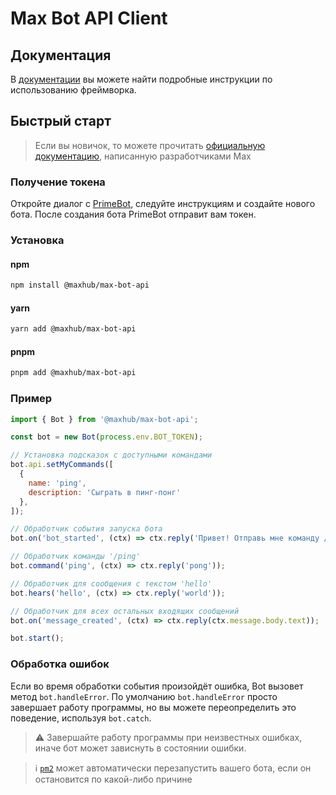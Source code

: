 # Max Bot API Client 

## Документация

В [документации](https://github.com/max-messenger/max-bot-api-client-ts/tree/master/docs) вы можете найти подробные инструкции по использованию фреймворка.

## Быстрый старт

> Если вы новичок, то можете прочитать [официальную документацию](https://dev.max.ru/), написанную разработчиками Max

### Получение токена
Откройте диалог с [PrimeBot](https://max.ru/primebot), следуйте инструкциям и создайте нового бота. После создания бота PrimeBot отправит вам токен.

### Установка
#### npm
```sh
npm install @maxhub/max-bot-api
```
#### yarn
```sh
yarn add @maxhub/max-bot-api
```
#### pnpm
```sh
pnpm add @maxhub/max-bot-api
```

### Пример
```javascript
import { Bot } from '@maxhub/max-bot-api';

const bot = new Bot(process.env.BOT_TOKEN);

// Установка подсказок с доступными командами
bot.api.setMyCommands([
  { 
    name: 'ping',
    description: 'Сыграть в пинг-понг'
  },
]);

// Обработчик события запуска бота
bot.on('bot_started', (ctx) => ctx.reply('Привет! Отправь мне команду /ping, чтобы сыграть в пинг-понг'));

// Обработчик команды '/ping'
bot.command('ping', (ctx) => ctx.reply('pong'));

// Обработчик для сообщения с текстом 'hello'
bot.hears('hello', (ctx) => ctx.reply('world'));

// Обработчик для всех остальных входящих сообщений
bot.on('message_created', (ctx) => ctx.reply(ctx.message.body.text));

bot.start();
```

### Обработка ошибок
Если во время обработки события произойдёт ошибка, Bot вызовет метод `bot.handleError`. По умолчанию `bot.handleError` просто завершает работу программы, но вы можете переопределить это поведение, используя `bot.catch`.

> ⚠️ Завершайте работу программы при неизвестных ошибках, иначе бот может зависнуть в состоянии ошибки.

> ℹ️ [`pm2`](https://pm2.keymetrics.io/) может автоматически перезапустить вашего бота, если он остановится по какой-либо причине
